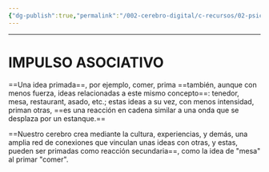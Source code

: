 ```yaml
---
{"dg-publish":true,"permalink":"/002-cerebro-digital/c-recursos/02-psicologia/a-libros/01-piensa-rapido-piensa-despacio/d2d-impulso-asociativo/"}
---
```


---
# IMPULSO ASOCIATIVO
==Una idea primada==, por ejemplo, comer, prima ==también, aunque con menos fuerza, ideas relacionadas a este mismo concepto==: tenedor, mesa, restaurant, asado, etc.; estas ideas a su vez, con menos intensidad, priman otras, ==es una reacción en cadena similar a una onda que se desplaza por un estanque.==

==Nuestro cerebro crea mediante la cultura, experiencias, y demás, una amplia red de conexiones que vinculan unas ideas con otras, y estas, pueden ser primadas como reacción secundaria==, como la idea de "mesa" al primar "comer".